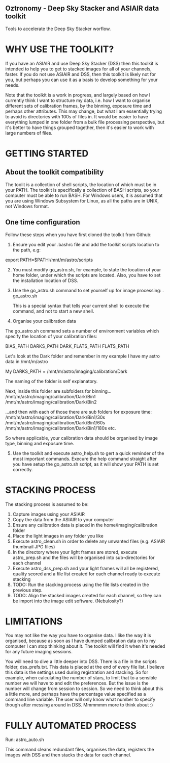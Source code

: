 Oztronomy - Deep Sky Stacker and ASIAIR data toolkit
----------------------------------------------------

Tools to accelerate the Deep Sky Stacker worflow.

# WHY USE THE TOOLKIT?

If you have an ASIAIR and use Deep Sky Stacker (DSS) then this toolkit is intended to help you to get to stacked images for all of your channels, faster.
If you do not use ASIAIR and DSS, then this toolkit is likely not for you, but perhaps you can use it as a basis to develop something for your needs.

Note that the toolkit is a work in progress, and largely based on how I currently think I want to structure my data, i.e. how I want to organise different sets of calibration frames, by the binning, exposure time and perhaps other attributes. This may change, but what I am essentially trying to avoid is directories with 100s of files in. It would be easier to have everything lumped in one folder from a bulk file processing perspective, but it's better to have things grouped together, then it's easier to work with large numbers of files.  

# GETTING STARTED

## About the toolkit compatibility
The toolit is a collection of shell scripts, the location of which must be in your PATH. 
The toolkit is specifically a collection of BASH scripts, so your computer must be able to run BASH.
For Windows users, it is assumed that you are using Windows Subsystem for Linux, as all the paths are in UNIX, not Windows format.

## One time configuration

Follow these steps when you have first cloned the toolkit from Github:

1. Ensure you edit your .bashrc file and add the toolkit scripts location to the path, e.g:

export PATH=$PATH:/mnt/m/astro/scripts

2. You must modify go_astro.sh, for example, to state the location of your home folder, under which the scripts are located. Also, you have to set the installation location of DSS.
   
3. Use the go_astro.sh command to set yourself up for image processing:
    . go_astro.sh

    This is a special syntax that tells your current shell to execute the command, and not to start a new shell.

4. Organise your calibration data

The go_astro.sh command sets a number of environment variables which specify the location of your calibration files:

BIAS_PATH
DARKS_PATH
DARK_FLATS_PATH
FLATS_PATH

Let's look at the Dark folder and remember in my example I have my astro data in /mnt/m/astro

My DARKS_PATH = /mnt/m/astro/imaging/calibration/Dark

The naming of the folder is self explanatory.

Next, inside this folder are subfolders for binning... 
/mnt/m/astro/imaging/calibration/Dark/Bin1
/mnt/m/astro/imaging/calibration/Dark/Bin2

...and then with each of those there are sub folders for exposure time:
/mnt/m/astro/imaging/calibration/Dark/Bin1/30s
/mnt/m/astro/imaging/calibration/Dark/Bin1/60s
/mnt/m/astro/imaging/calibration/Dark/Bin1/180s
etc.

So where applicable, your calibration data should be organised by image type, binning and exposure time.

5. Use the toolkit and execute astro_help.sh to gert a quick reminder of the most important commands. Execure the help command straight after you have setup the go_astro.sh script, as it will show your PATH is set correctly.

# STACKING PROCESS

The stacking process is assumed to be:

1. Capture images using your ASIAIR
2. Copy the data from the ASIAIR to your computer
3. Ensure any calibration data is placed in the home/imaging/calibration folder
4. Place the light images in any folder you like
5. Execute astro_clean.sh in order to delete any unwanted files (e.g. ASIAIR thumbnail JPG files)
6. In the directory where your light frames are stored, execute astro_prep.sh and the files will be organised into sub-directories for each channel
7. Execute astro_dss_prep.sh and your light frames will all be registered, quality scored and a file list created for each channel ready to execute stacking
8. TODO: Run the stacking process using the file lists created in the previous step.
9. TODO: Align the stacked images created for each channel, so they can be import into the image edit software. (Nebulosity?)

# LIMITATIONS

You may not like the way you have to organise data. I like the way it is organised, because as soon as I have dumped calibration data on to my computer I can stop thinking about it. The toolkit will find it when it's needed for any future imaging sessions.

You will need to dive a little deeper into DSS. There is a file in the scripts folder, dss_prefs.txt. This data is placed at the end of every file list. I believe this  data is the settings used during registration and stacking. So for example, when calculating the number of stars, to limit that to a sensible number we will have to and edit the preferences. But the issue is the number will change from session to session. So we need to think about this a little more, and perhaps have the percentage value specified as a command line variable. The user will only know what number to specify though after messing around in DSS. Mmmmmm more to think about :)  


# FULLY AUTOMATED PROCESS

Run: astro_auto.sh

This command cleans redundant files, organises the data, registers the images with DSS and then stacks the data for each channel.